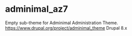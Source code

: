 # adminimal_az7
Empty sub-theme for Adminimal Administration Theme. https://www.drupal.org/project/adminimal_theme
Drupal 8.x